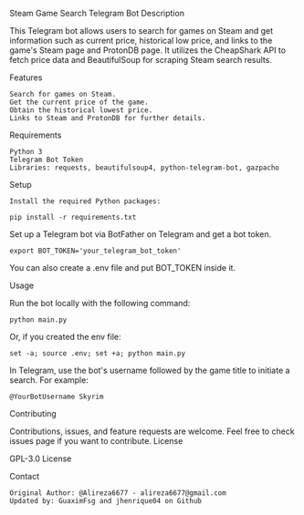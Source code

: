 Steam Game Search Telegram Bot
Description

This Telegram bot allows users to search for games on Steam and get information such as current price, historical low price, and links to the game's Steam page and ProtonDB page. It utilizes the CheapShark API to fetch price data and BeautifulSoup for scraping Steam search results.

Features

    Search for games on Steam.
    Get the current price of the game.
    Obtain the historical lowest price.
    Links to Steam and ProtonDB for further details.

Requirements

    Python 3
    Telegram Bot Token
    Libraries: requests, beautifulsoup4, python-telegram-bot, gazpacho

Setup

    Install the required Python packages:

    pip install -r requirements.txt


Set up a Telegram bot via BotFather on Telegram and get a bot token.

    export BOT_TOKEN='your_telegram_bot_token'

You can also create a .env file and put BOT_TOKEN inside it.

Usage

Run the bot locally with the following command:

    python main.py
Or, if you created the env file:
    
    set -a; source .env; set +a; python main.py   

In Telegram, use the bot's username followed by the game title to initiate a search. For example:

    @YourBotUsername Skyrim

Contributing

Contributions, issues, and feature requests are welcome. Feel free to check issues page if you want to contribute.
License

GPL-3.0 License

Contact

    Original Author: @Alireza6677 - alireza6677@gmail.com
    Updated by: GuaximFsg and jhenrique04 on Github